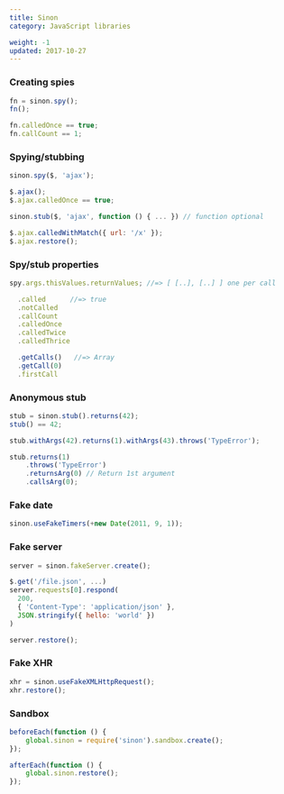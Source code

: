 ```yaml
---
title: Sinon
category: JavaScript libraries

weight: -1
updated: 2017-10-27
---
```


### Creating spies

```js
fn = sinon.spy();
fn();
```

```js
fn.calledOnce == true;
fn.callCount == 1;
```

### Spying/stubbing

```js
sinon.spy($, 'ajax');
```

```js
$.ajax();
$.ajax.calledOnce == true;
```

```js
sinon.stub($, 'ajax', function () { ... }) // function optional
```

```js
$.ajax.calledWithMatch({ url: '/x' });
$.ajax.restore();
```

### Spy/stub properties

```js
spy.args.thisValues.returnValues; //=> [ [..], [..] ] one per call
```

```js
  .called      //=> true
  .notCalled
  .callCount
  .calledOnce
  .calledTwice
  .calledThrice
```

```js
  .getCalls()   //=> Array
  .getCall(0)
  .firstCall
```

### Anonymous stub

```js
stub = sinon.stub().returns(42);
stub() == 42;
```

```js
stub.withArgs(42).returns(1).withArgs(43).throws('TypeError');
```

```js
stub.returns(1)
    .throws('TypeError')
    .returnsArg(0) // Return 1st argument
    .callsArg(0);
```

### Fake date

```js
sinon.useFakeTimers(+new Date(2011, 9, 1));
```

### Fake server

```js
server = sinon.fakeServer.create();
```

```js
$.get('/file.json', ...)
server.requests[0].respond(
  200,
  { 'Content-Type': 'application/json' },
  JSON.stringify({ hello: 'world' })
)
```

```js
server.restore();
```

### Fake XHR

```js
xhr = sinon.useFakeXMLHttpRequest();
xhr.restore();
```

### Sandbox

```js
beforeEach(function () {
    global.sinon = require('sinon').sandbox.create();
});
```

```js
afterEach(function () {
    global.sinon.restore();
});
```

